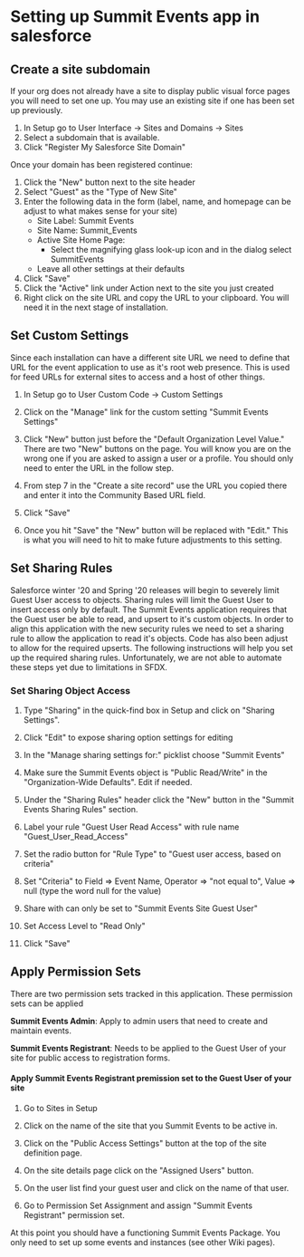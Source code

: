 # Setting up Summit Events app in salesforce

## Create a site subdomain

If your org does not already have a site to display public visual force pages you will need to set one up. You may use an existing site if one has been set up previously.

1. In Setup go to User Interface -> Sites and Domains -> Sites
2. Select a subdomain that is available.
3. Click "Register My Salesforce Site Domain"

Once your domain has been registered continue:

1. Click the "New" button next to the site header
2. Select "Guest" as the "Type of New Site"
3. Enter the following data in the form (label, name, and homepage can be adjust to what makes sense for your site)
    * Site Label: Summit Events 
    * Site Name: Summit_Events
    * Active Site Home Page:
        * Select the magnifying glass look-up icon and in the dialog select SummitEvents
    * Leave all other settings at their defaults
5. Click "Save"
6. Click the "Active" link under Action next to the site you just created
7. Right click on the site URL and copy the URL to your clipboard. You will need it in the next stage of installation.

## Set Custom Settings

Since each installation can have a different site URL we need to define that URL for the event application to use as it's root web presence. This is used for feed URLs for external sites to access and a host of other things.

1. In Setup go to User Custom Code -> Custom Settings

2. Click on the "Manage" link for the custom setting "Summit Events Settings"

3. Click "New" button just before the "Default Organization Level Value." There are two "New" buttons on the page. You will know you are on the wrong one if you are asked to assign a user or a profile. You should only need to enter the URL in the follow step.

4. From step 7 in the "Create a site record" use the URL you copied there and enter it into the Community Based URL field.

5. Click "Save"

6. Once you hit "Save" the "New" button will be replaced with "Edit." This is what you will need to hit to make future adjustments to this setting.

## Set Sharing Rules

Salesforce winter '20 and Spring '20 releases will begin to severely limit Guest User access to objects.
Sharing rules will limit the Guest User to insert access only by default. The Summit Events application requires
that the Guest user be able to read, and upsert to it's custom objects. In order to align this application with 
the new security rules we need to set a sharing rule to allow the application to read it's objects. Code has also
been adjust to allow for the required upserts. The following instructions will help you set up the required sharing rules.
Unfortunately, we are not able to automate these steps yet due to limitations in SFDX.

### Set Sharing Object Access

1. Type "Sharing" in the quick-find box in Setup and click on "Sharing Settings".

2. Click "Edit" to expose sharing option settings for editing

3. In the "Manage sharing settings for:" picklist choose "Summit Events"

5. Make sure the Summit Events object is "Public Read/Write" in the "Organization-Wide Defaults". Edit if needed.

2. Under the "Sharing Rules" header click the "New" button in the "Summit Events Sharing Rules" section.

4. Label your rule "Guest User Read Access" with rule name "Guest_User_Read_Access"

5. Set the radio button for "Rule Type" to "Guest user access, based on criteria"

6. Set "Criteria" to Field => Event Name, Operator => "not equal to", Value => null  (type the word null for the value)

7. Share with can only be set to "Summit Events Site Guest User"

8. Set Access Level to "Read Only"

9. Click "Save"

## Apply Permission Sets

There are two permission sets tracked in this application. These permission sets can be applied 

**Summit Events Admin**: 
Apply to admin users that need to create and maintain events.

**Summit Events Registrant**: Needs to be applied to the Guest User of your site for public access to registration forms.


#### Apply Summit Events Registrant premission set to the Guest User of your site

1. Go to Sites in Setup

2. Click on the name of the site that you Summit Events to be active in.

3. Click on the "Public Access Settings" button at the top of the site definition page.

4. On the site details page click on the "Assigned Users" button.

5. On the user list find your guest user and click on the name of that user.

6. Go to Permission Set Assignment and assign "Summit Events Registrant" permission set.

At this point you should have a functioning Summit Events Package. You only need to set up some events and instances (see other Wiki pages).
